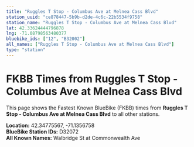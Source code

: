 ```yaml
---
title: "Ruggles T Stop - Columbus Ave at Melnea Cass Blvd"
station_uuid: "ce878447-5b9b-d2de-4c6c-22b5534f9758"
station_name: "Ruggles T Stop - Columbus Ave at Melnea Cass Blvd"
lat: 42.33624444796878
lng: -71.08798563480377
bluebike_ids: ["12", "B32002"]
all_names: ["Ruggles T Stop - Columbus Ave at Melnea Cass Blvd"]
type: "station"
---
```


# FKBB Times from Ruggles T Stop - Columbus Ave at Melnea Cass Blvd

This page shows the Fastest Known BlueBike (FKBB) times from **Ruggles T Stop - Columbus Ave at Melnea Cass Blvd** to all other stations.

**Location:** 42.34775567, -71.1356758  
**BlueBike Station IDs:** D32072  
**All Known Names:** Walbridge St at Commonwealth Ave

